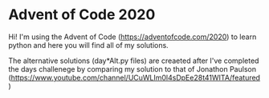 # Advent of Code 2020

Hi! I'm using the Advent of Code (https://adventofcode.com/2020) to learn python and here you will find all of my solutions.

The alternative solutions (day*Alt.py files) are creaeted after I've completed the days challenege by comparing my solution to that of Jonathon Paulson (https://www.youtube.com/channel/UCuWLIm0l4sDpEe28t41WITA/featured)



